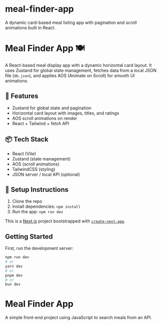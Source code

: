 # meal-finder-app
A dynamic card-based meal listing app with pagination and scroll animations built in React.
# Meal Finder App 🍽️

A React-based meal display app with a dynamic horizontal card layout. It uses Zustand for global state management, fetches data from a local JSON file (`db.json`), and applies AOS (Animate on Scroll) for smooth UI animations.

## 🔧 Features
- Zustand for global state and pagination
- Horizontal card layout with images, titles, and ratings
- AOS scroll animations on render
- React + Tailwind + fetch API

## 📦 Tech Stack
- React (Vite)
- Zustand (state management)
- AOS (scroll animations)
- TailwindCSS (styling)
- JSON server / local API (optional)

## 🚀 Setup Instructions
1. Clone the repo  
2. Install dependencies: `npm install`  
3. Run the app: `npm run dev`

This is a [Next.js](https://nextjs.org) project bootstrapped with [`create-next-app`](https://nextjs.org/docs/app/api-reference/cli/create-next-app).

## Getting Started

First, run the development server:

```bash
npm run dev
# or
yarn dev
# or
pnpm dev
# or
bun dev
```
# Meal Finder App

A simple front-end project using JavaScript to search meals from an API.
